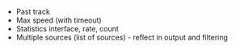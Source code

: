 + Past track
+ Max speed (with timeout)
+ Statistics interface, rate, count
+ Multiple sources (list of sources) - reflect in output and filtering


